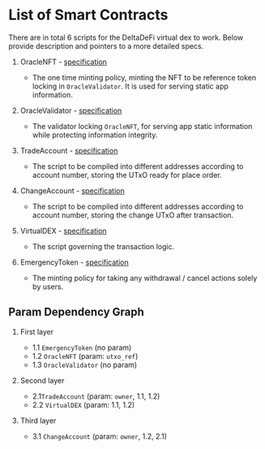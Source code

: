 # List of Smart Contracts

There are in total 6 scripts for the DeltaDeFi virtual dex to work. Below provide description and pointers to a more detailed specs.

1. OracleNFT - [specification](./1_oracle_nft.md)

   - The one time minting policy, minting the NFT to be reference token locking in `OracleValidator`. It is used for serving static app information.

2. OracleValidator - [specification](./2_oracle_validator.md)

   - The validator locking `OracleNFT`, for serving app static information while protecting information integrity.

3. TradeAccount - [specification](./3_trade_account.md)

   - The script to be compiled into different addresses according to account number, storing the UTxO ready for place order.

4. ChangeAccount - [specification](./4_change_account.md)

   - The script to be compiled into different addresses according to account number, storing the change UTxO after transaction.

5. VirtualDEX - [specification](./5_virtual_dex.md)

   - The script governing the transaction logic.

6. EmergencyToken - [specification](./6_emergency_token.md)

   - The minting policy for taking any withdrawal / cancel actions solely by users.

## Param Dependency Graph

1. First layer

   - 1.1 `EmergencyToken` (no param)
   - 1.2 `OracleNFT` (param: `utxo_ref`)
   - 1.3 `OracleValidator` (no param)

2. Second layer

   - 2.1`TradeAccount` (param: `owner`, 1.1, 1.2)
   - 2.2 `VirtualDEX` (param: 1.1, 1.2)

3. Third layer
   - 3.1 `ChangeAccount` (param: `owner`, 1.2, 2.1)
